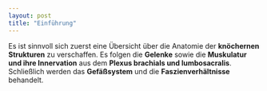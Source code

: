 ```yaml
---
layout: post
title: "Einführung"
---
```

Es ist sinnvoll sich zuerst eine Übersicht über die Anatomie der **knöchernen Strukturen** zu verschaffen. Es folgen die **Gelenke** sowie die **Muskulatur und ihre Innervation** aus dem **Plexus brachials und lumbosacralis**. Schließlich werden das **Gefäßsystem** und die **Faszienverhältnisse** behandelt.
